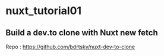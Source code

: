 # nuxt_tutorial01

## Build a dev.to clone with Nuxt new fetch

Repo : https://github.com/bdrtsky/nuxt-dev-to-clone
